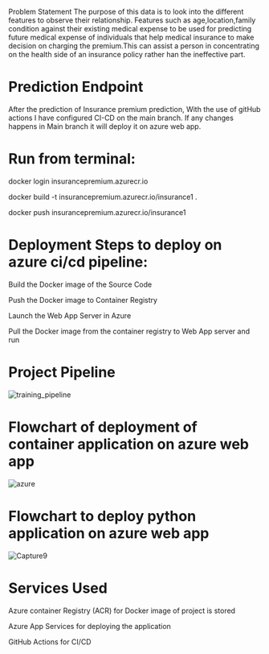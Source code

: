 Problem Statement
The purpose of this data is to look into the different features to observe their relationship. Features such as age,location,family condition against their existing medical expense to be used for predicting future medical expense of individuals that help medical insurance to make decision on charging the premium.This can assist a person in concentrating on the health side of an insurance policy rather han the ineffective part.

# Prediction Endpoint
After the prediction of Insurance premium prediction, With the use of gitHub actions I have configured CI-CD on the main branch. If any changes happens in Main branch it will deploy it on azure web app.

# Run from terminal:
docker login insurancepremium.azurecr.io

docker build -t insurancepremium.azurecr.io/insurance1 .

docker push insurancepremium.azurecr.io/insurance1

# Deployment Steps to deploy on azure ci/cd pipeline:
Build the Docker image of the Source Code

Push the Docker image to Container Registry

Launch the Web App Server in Azure

Pull the Docker image from the container registry to Web App server and run

# Project Pipeline

![training_pipeline](https://github.com/SiddharthTyagi119/EndtoEnd_Project-main/assets/52122171/f01d8373-b7fd-41b5-9cb4-f0967a2ad1e2)

# Flowchart of deployment of container application on azure web app
![azure](https://github.com/SiddharthTyagi119/EndtoEnd_Project-main/assets/52122171/05ac9fd7-f75e-4b3e-962a-1666e14d9b66)

# Flowchart to deploy python application on azure web app
![Capture9](https://github.com/SiddharthTyagi119/EndtoEnd_Project-main/assets/52122171/69b128b9-9d18-46b2-961a-b83f3728f1b5)


# Services Used 
Azure container Registry (ACR) for Docker image of project is stored

Azure App Services for deploying the application

GitHub Actions for CI/CD